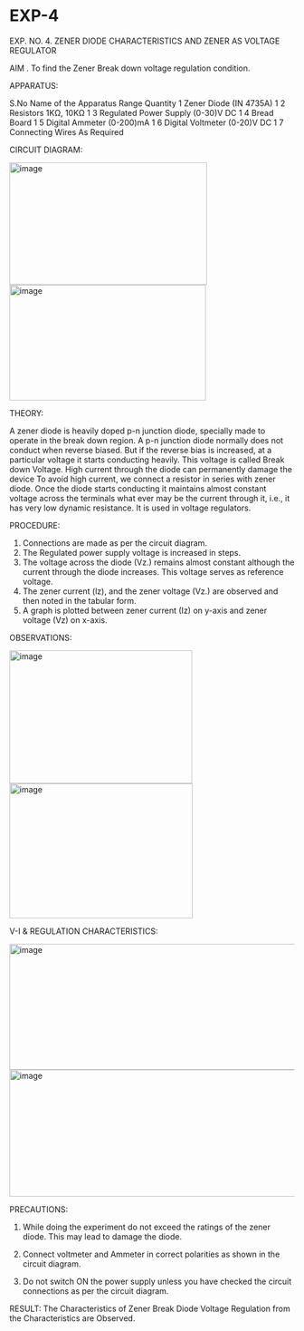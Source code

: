 # EXP-4
EXP. NO. 4. 		ZENER DIODE CHARACTERISTICS AND ZENER AS VOLTAGE REGULATOR

AIM
. To find the Zener Break down voltage regulation condition.

APPARATUS:

S.No	Name of the Apparatus	Range	Quantity
1	Zener Diode (IN 4735A)		1
2	Resistors	1KΩ, 10KΩ	1
3	Regulated Power Supply	(0-30)V DC	1
4	Bread Board		1
5	Digital Ammeter	(0-200)mA	1
6	Digital Voltmeter	(0-20)V DC	1
7	Connecting Wires	As Required	

CIRCUIT DIAGRAM:

<img width="349" height="216" alt="image" src="https://github.com/user-attachments/assets/942a9ab5-8f4a-41b9-9c60-d619d16a62db" />

<img width="347" height="204" alt="image" src="https://github.com/user-attachments/assets/88428c33-8622-4572-851d-790bf57ee9e6" />

THEORY:
	
A zener diode is heavily doped p-n junction diode, specially made to operate in the break down region. A p-n junction diode normally does not conduct when reverse biased. But if the reverse bias is increased, at a particular voltage it starts conducting heavily. This voltage is called Break down Voltage. High current through the diode can permanently damage the device To avoid high current, we connect a resistor in series with zener diode. Once the diode starts conducting it maintains almost constant voltage across the terminals what ever may be the current through it, i.e., it has very low dynamic resistance. It is used in voltage regulators.

PROCEDURE:

1. Connections are made as per the circuit diagram.
2. The Regulated power supply voltage is increased in steps.
3. The voltage across the diode (Vz.) remains almost constant although the current through the diode increases. This voltage serves as reference voltage.
4. The zener current (lz), and the zener voltage (Vz.) are observed and then noted in the tabular form.
4. A graph is plotted between zener current (Iz) on y-axis and zener voltage (Vz) on x-axis.
   
OBSERVATIONS:

<img width="323" height="235" alt="image" src="https://github.com/user-attachments/assets/2765c4a1-ceea-4499-9dc4-25d3dfc27717" />

<img width="324" height="238" alt="image" src="https://github.com/user-attachments/assets/1ab606c4-f443-4b8b-82b6-fad6320d9481" />

V-I & REGULATION CHARACTERISTICS:

<img width="659" height="222" alt="image" src="https://github.com/user-attachments/assets/fd428262-0460-4750-b161-278fd0cf92ae" />

<img width="658" height="224" alt="image" src="https://github.com/user-attachments/assets/b290c751-f067-46ae-af03-029005f4887d" />

PRECAUTIONS:

1. While doing the experiment do not exceed the ratings of the zener diode. This may lead to damage the diode.
2. Connect voltmeter and Ammeter in correct polarities as shown in the circuit diagram.

3. Do not switch ON the power supply unless you have checked the circuit connections as per the circuit diagram.

RESULT:
The Characteristics of Zener Break Diode Voltage Regulation from the Characteristics are Observed.
